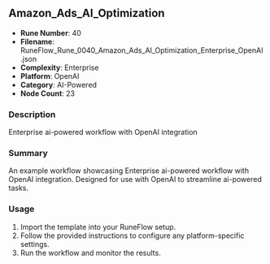 ## Amazon_Ads_AI_Optimization

- **Rune Number**: 40
- **Filename**: RuneFlow_Rune_0040_Amazon_Ads_AI_Optimization_Enterprise_OpenAI.json
- **Complexity**: Enterprise
- **Platform**: OpenAI
- **Category**: AI-Powered
- **Node Count**: 23

### Description
Enterprise ai-powered workflow with OpenAI integration

### Summary
An example workflow showcasing Enterprise ai-powered workflow with OpenAI integration. Designed for use with OpenAI to streamline ai-powered tasks.

### Usage
1. Import the template into your RuneFlow setup.
2. Follow the provided instructions to configure any platform-specific settings.
3. Run the workflow and monitor the results.

